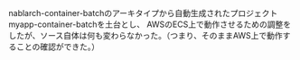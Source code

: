 nablarch-container-batchのアーキタイプから自動生成されたプロジェクトmyapp-container-batchを土台とし、
AWSのECS上で動作させるための調整をしたが、ソース自体は何も変わらなかった。（つまり、そのままAWS上で動作することの確認ができた。）

